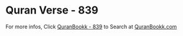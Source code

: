# Quran Verse - 839 

For more infos, Click [QuranBookk - 839](https://www.quranbookk.com/quran/search?q=839) to Search at [QuranBookk.com](http://quranbookk.com/)